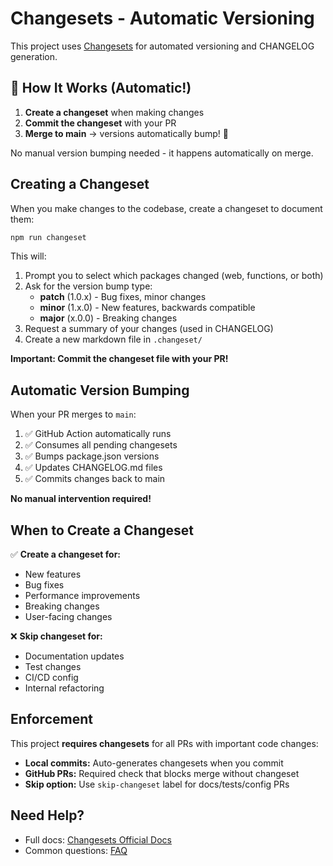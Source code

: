 # Changesets - Automatic Versioning

This project uses [Changesets](https://github.com/changesets/changesets) for automated versioning and CHANGELOG generation.

## 🚀 How It Works (Automatic!)

1. **Create a changeset** when making changes
2. **Commit the changeset** with your PR
3. **Merge to main** → versions automatically bump! 🎉

No manual version bumping needed - it happens automatically on merge.

## Creating a Changeset

When you make changes to the codebase, create a changeset to document them:

```bash
npm run changeset
```

This will:

1. Prompt you to select which packages changed (web, functions, or both)
2. Ask for the version bump type:
   - **patch** (1.0.x) - Bug fixes, minor changes
   - **minor** (1.x.0) - New features, backwards compatible
   - **major** (x.0.0) - Breaking changes
3. Request a summary of your changes (used in CHANGELOG)
4. Create a new markdown file in `.changeset/`

**Important: Commit the changeset file with your PR!**

## Automatic Version Bumping

When your PR merges to `main`:

1. ✅ GitHub Action automatically runs
2. ✅ Consumes all pending changesets
3. ✅ Bumps package.json versions
4. ✅ Updates CHANGELOG.md files
5. ✅ Commits changes back to main

**No manual intervention required!**

## When to Create a Changeset

✅ **Create a changeset for:**

- New features
- Bug fixes
- Performance improvements
- Breaking changes
- User-facing changes

❌ **Skip changeset for:**

- Documentation updates
- Test changes
- CI/CD config
- Internal refactoring

## Enforcement

This project **requires changesets** for all PRs with important code changes:

- **Local commits:** Auto-generates changesets when you commit
- **GitHub PRs:** Required check that blocks merge without changeset
- **Skip option:** Use `skip-changeset` label for docs/tests/config PRs

## Need Help?

- Full docs: [Changesets Official Docs](https://github.com/changesets/changesets)
- Common questions: [FAQ](https://github.com/changesets/changesets/blob/main/docs/common-questions.md)
